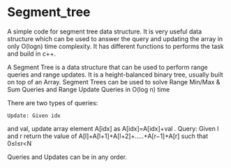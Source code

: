 # Segment_tree
A simple code for segment tree data structure.
It is very useful data structure which can be used to answer the query and updating the array in only O(logn) time complexity.
It has different functions to performs the task and build in c++.




A Segment Tree is a data structure that can be used to perform range queries and range updates.
It is a height-balanced binary tree, usually built on top of an Array. Segment Trees can be used to solve Range Min/Max & Sum Queries and 
Range Update Queries in O(log n) time

There are two types of queries:

    Update: Given idx

and val, update array element A[idx] as A[idx]=A[idx]+val
.
Query: Given l
and r return the value of A[l]+A[l+1]+A[l+2]+…..+A[r−1]+A[r] such that 0≤l≤r<N

Queries and Updates can be in any order. 



